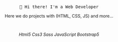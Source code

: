 
<!--
**carlossroliveira/carlossroliveira** is a ✨ _special_ ✨ repository because its `README.md` (this file) appears on your GitHub profile.

Here are some ideas to get you started:

- 🔭 I’m currently working on ..
- 🌱 I’m currently learning ..
- 👯 I’m looking to collaborate on ..
- 🤔 I’m looking for help with ..
- 💬 Ask me about ...
- 📫 How to reach me: ..
- 😄 Pronouns: ..
- ⚡ Fun fact: ...
-->

<!-- HEADER -->

<p align="center">
    <br><br>
    <samp>
        👋 Hi there! I'm a Web Developer
    </samp>
</p>
<link rel="stylesheet" href="https://cdn.jsdelivr.net/gh/devicons/devicon@v2.8.2/devicon.min.css">

<!-- ABOUT OF ME -->
<p align="center" style="text-align: center;">
    Here we do projects with (HTML, CSS, JS) and more...
</p>
<br>
<!-- SOCIAL MEDIAS -->
<p align="center">
    <i class="devicon-html5-plain colored">Html5</i>
    <i class="devicon-css3-plain colored">Css3</i>
    <i class="devicon-sass-original colored">Sass</i>
    <i class="devicon-javascript-plain colored">JavaScript</i>
    <i class="devicon-bootstrap-plain colored">Bootstrap5</i>
</p>
